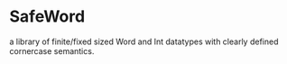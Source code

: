 # SafeWord

a library of finite/fixed sized Word and Int datatypes with clearly defined
cornercase semantics.


